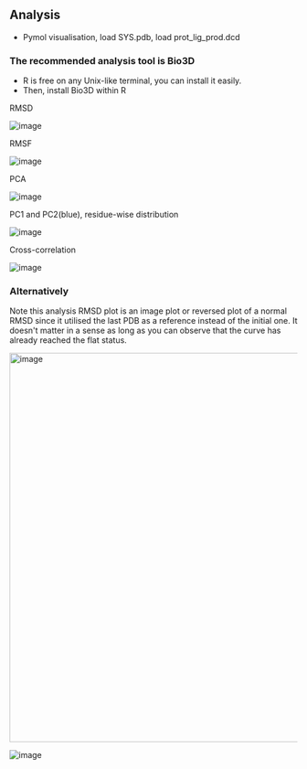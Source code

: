 ## Analysis

- Pymol visualisation, load SYS.pdb, load prot_lig_prod.dcd

### The recommended analysis tool is Bio3D

- R is free on any Unix-like terminal, you can install it easily.
- Then, install Bio3D within R

RMSD

![image](https://github.com/quantaosun/openmm.py/assets/75652473/427b9b84-6aeb-498f-95fd-cfd9c94bcfd6)

RMSF

![image](https://github.com/quantaosun/openmm.py/assets/75652473/3bd0fb23-00d2-4c07-8d99-f4a3915007ef)

PCA

![image](https://github.com/quantaosun/openmm.py/assets/75652473/2c6afcd3-698c-4894-9a3c-3cd99fb9a391)

PC1 and PC2(blue), residue-wise distribution

![image](https://github.com/quantaosun/openmm.py/assets/75652473/d9a98098-e48c-438a-88b2-93d1da269bea)

Cross-correlation

![image](https://github.com/quantaosun/openmm.py/assets/75652473/80279b61-8ac3-4768-b9b6-8da847247960)


### Alternatively


Note this analysis RMSD plot is an image plot or reversed plot of a normal RMSD since it 
utilised the last PDB as a reference instead of the initial one. It doesn't matter in a sense as long as you can observe that the curve has already reached the flat status.

<img width="681" alt="image" src="https://github.com/quantaosun/openmm.py/assets/75652473/8f82d4c7-98ab-41de-8736-d2f41056ef77">

![image](https://github.com/quantaosun/openmm.py/assets/75652473/2ac4bdd0-615a-45e4-b917-5085fa2a08d4)


